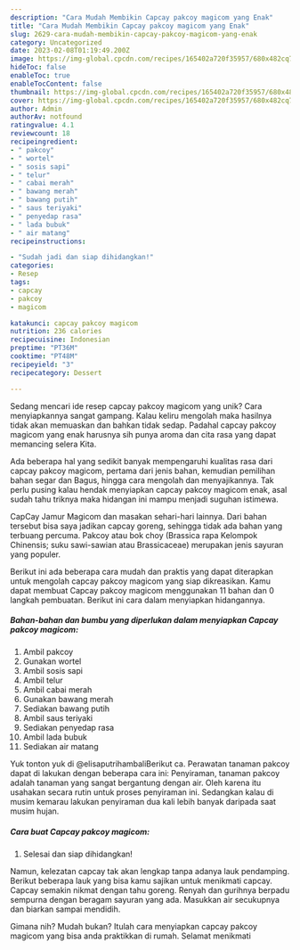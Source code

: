 ```yaml
---
description: "Cara Mudah Membikin Capcay pakcoy magicom yang Enak"
title: "Cara Mudah Membikin Capcay pakcoy magicom yang Enak"
slug: 2629-cara-mudah-membikin-capcay-pakcoy-magicom-yang-enak
category: Uncategorized
date: 2023-02-08T01:19:49.200Z
image: https://img-global.cpcdn.com/recipes/165402a720f35957/680x482cq70/capcay-pakcoy-magicom-foto-resep-utama.jpg
hideToc: false
enableToc: true
enableTocContent: false
thumbnail: https://img-global.cpcdn.com/recipes/165402a720f35957/680x482cq70/capcay-pakcoy-magicom-foto-resep-utama.jpg
cover: https://img-global.cpcdn.com/recipes/165402a720f35957/680x482cq70/capcay-pakcoy-magicom-foto-resep-utama.jpg
author: Admin
authorAv: notfound
ratingvalue: 4.1
reviewcount: 18
recipeingredient:
- " pakcoy"
- " wortel"
- " sosis sapi"
- " telur"
- " cabai merah"
- " bawang merah"
- " bawang putih"
- " saus teriyaki"
- " penyedap rasa"
- " lada bubuk"
- " air matang"
recipeinstructions:

- "Sudah jadi dan siap dihidangkan!"
categories:
- Resep
tags:
- capcay
- pakcoy
- magicom

katakunci: capcay pakcoy magicom 
nutrition: 236 calories
recipecuisine: Indonesian
preptime: "PT36M"
cooktime: "PT48M"
recipeyield: "3"
recipecategory: Dessert

---
```





Sedang mencari ide resep capcay pakcoy magicom yang unik? Cara menyiapkannya sangat gampang. Kalau keliru mengolah maka hasilnya tidak akan memuaskan dan bahkan tidak sedap. Padahal capcay pakcoy magicom yang enak harusnya sih punya aroma dan cita rasa yang dapat memancing selera Kita.





Ada beberapa hal yang sedikit banyak mempengaruhi kualitas rasa dari capcay pakcoy magicom, pertama dari jenis bahan, kemudian pemilihan bahan segar dan Bagus, hingga cara mengolah dan menyajikannya. Tak perlu pusing kalau hendak menyiapkan capcay pakcoy magicom enak,      asal sudah tahu triknya maka hidangan ini mampu menjadi suguhan istimewa.














CapCay Jamur Magicom dan masakan sehari-hari lainnya. Dari bahan tersebut bisa saya jadikan capcay goreng, sehingga tidak ada bahan yang terbuang percuma. Pakcoy atau bok choy (Brassica rapa Kelompok Chinensis; suku sawi-sawian atau Brassicaceae) merupakan jenis sayuran yang populer.






Berikut ini ada beberapa cara mudah dan praktis yang dapat diterapkan untuk mengolah capcay pakcoy magicom yang siap dikreasikan. Kamu dapat membuat Capcay pakcoy magicom menggunakan 11 bahan dan 0 langkah pembuatan. Berikut ini cara dalam menyiapkan hidangannya.

<!--inarticleads1-->

##### Bahan-bahan dan bumbu yang diperlukan dalam menyiapkan Capcay pakcoy magicom:

1. Ambil  pakcoy
1. Gunakan  wortel
1. Ambil  sosis sapi
1. Ambil  telur
1. Ambil  cabai merah
1. Gunakan  bawang merah
1. Sediakan  bawang putih
1. Ambil  saus teriyaki
1. Sediakan  penyedap rasa
1. Ambil  lada bubuk
1. Sediakan  air matang


Yuk tonton yuk di @elisaputrihambaliBerikut ca. Perawatan tanaman pakcoy dapat di lakukan dengan beberapa cara ini: Penyiraman, tanaman pakcoy adalah tanaman yang sangat bergantung dengan air. Oleh karena itu usahakan secara rutin untuk proses penyiraman ini. Sedangkan kalau di musim kemarau lakukan penyiraman dua kali lebih banyak daripada saat musim hujan. 

<!--inarticleads2-->

##### Cara buat Capcay pakcoy magicom:


1. Selesai dan siap dihidangkan!

Namun, kelezatan capcay tak akan lengkap tanpa adanya lauk pendamping. Berikut beberapa lauk yang bisa kamu sajikan untuk menikmati capcay. Capcay semakin nikmat dengan tahu goreng. Renyah dan gurihnya berpadu sempurna dengan beragam sayuran yang ada. Masukkan air secukupnya dan biarkan sampai mendidih. 

Gimana nih? Mudah bukan? Itulah cara menyiapkan capcay pakcoy magicom yang bisa anda praktikkan di rumah. Selamat menikmati
